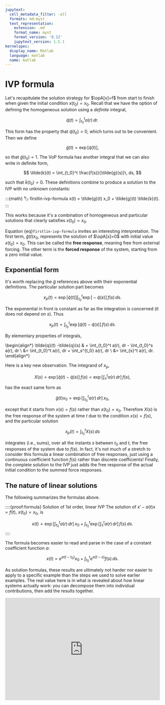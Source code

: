 ```yaml
---
jupytext:
  cell_metadata_filter: -all
  formats: md:myst
  text_representation:
    extension: .md
    format_name: myst
    format_version: '0.12'
    jupytext_version: 1.5.1
kernelspec:
  display_name: Matlab
  language: matlab
  name: matlab
---
```

# IVP formula

Let's recapitulate the solution strategy for $\opA[x]=f$ from start to finish when given the initial condition $x(t_0)=x_0$. Recall that we have the option of defining the homogeneous solution using a *definite* integral,

$$
\tilde{q}(t) = \int_{t_0}^t a(r)\, dr.
$$

This form has the property that $\tilde{q}(t_0)=0$, which turns out to be convenient. Then we define

$$
\tilde{g}(t) = \exp\bigl[ \tilde{q}(t) \bigr],
$$

so that $\tilde{g}(t_0)=1$. The VoP formula has another integral that we can also write in definite form,

$$
\tilde{k}(t) = \int_{t_0}^t \frac{f(s)}{\tilde{g}(s)}\, ds,
$$

such that $\tilde{k}(t_0)=0$. These definitions combine to produce a solution to the IVP with no unknown constants:

:::{math}
:label: firstlin-ivp-formula
x(t) = \tilde{g}(t) x_0 + \tilde{g}(t) \tilde{k}(t).
:::

This works because it's a combination of homogeneous and particular solutions that clearly satisfies $x(t_0)=x_0$. 

Equation {eq}`firstlin-ivp-formula` invites an interesting interpretation. The first term, $\tilde{g}(t) x_0$, represents the solution of $\opA[x]=0$ with initial value $x(t_0)=x_0$. This can be called the **free response**, meaning free from external forcing. The other term is the **forced response** of the system, starting from a zero initial value.

## Exponential form

It's worth replacing the $\tilde{g}$ references above with their exponential definitions. The particular solution part becomes

$$
x_p(t) = \exp \bigl[ \tilde{q}(t) \bigr] \int_{t_0}^t \exp \bigl[ -\tilde{q}(s) \bigr]\, f(s) \, ds.
$$

The exponential in front is constant as far as the integration is concerned (it does not depend on $s$). Thus

$$
x_p(t) = \int_{t_0}^t \exp \bigl[ \tilde{q}(t) -\tilde{q}(s) \bigr]\, f(s) \, ds.
$$

By elementary properties of integrals,

\begin{align*}
\tilde{q}(t) -\tilde{q}(s) & = \int_{t_0}^t a(r)\, dr - \int_{t_0}^s a(r)\, dr \\
&= \int_{t_0}^t a(r)\, dr + \int_s^{t_0} a(r)\, dr \\
&= \int_{s}^t a(r)\, dr.
\end{align*}

Here is a key new observation. The integrand of $x_p$,

$$
X(s) = \exp \left[ \tilde{q}(t) -\tilde{q}(s) \right]\, f(s) = \exp \left[ \int_{s}^t a(r)\, dr \right]\, f(s), 
$$

has the exact same form as 

$$
\tilde{g}(t) x_0 = \exp \left[ \int_{t_0}^t a(r)\, dr \right]\, x_0,
$$

except that it starts from $x(s)=f(s)$ rather than $x(t_0)=x_0$. Therefore $X(s)$ is the free response of the system at time $t$ due to the condition $x(s)=f(s)$, and the particular solution

$$
  x_p(t) = \int_{t_0}^t X(s) \, ds
$$

integrates (i.e., sums), over all the instants $s$ between $t_0$ and $t$, the free responses of the system due to $f(s)$. In fact, it's not much of a stretch to consider this formula a linear combination of free responses, just using a continuous coefficient function $f(s)$ rather than discrete coefficients! Finally, the complete solution to the IVP just adds the free response of the actual initial condition to the summed force responses. 

## The nature of linear solutions

The following summarizes the formulas above.

::::{proof:formula} Solution of 1st order, linear IVP
The solution of $x'-a(t)x=f(t)$, $x(t_0)=x_0$, is 

$$
x(t) = \exp \left[ \int_{t_0}^t a(r)\, dr \right]\, x_0 + \int_{t_0}^t  \exp \left[ \int_{s}^t a(r)\, dr \right]\, f(s)\, ds.
$$
::::

The formula becomes easier to read and parse in the case of a constant coefficient function $a$:

$$
x(t) = e^{a(t-t_0)} x_0 + \int_{t_0}^t e^{a(t-s)} f(s)\, ds.
$$

As solution formulas, these results are ultimately not harder nor easier to apply to a specific example than the steps we used to solve earlier examples. The real value here is in what is revealed about how linear systems actually work: you can decompose them into individual contributions, then add the results together. 

<div style="max-width:608px"><div style="position:relative;padding-bottom:66.118421052632%"><iframe id="kaltura_player" src="https://cdnapisec.kaltura.com/p/2358381/sp/235838100/embedIframeJs/uiconf_id/43030021/partner_id/2358381?iframeembed=true&playerId=kaltura_player&entry_id=1_gbz700v1&flashvars[streamerType]=auto&amp;flashvars[localizationCode]=en&amp;flashvars[leadWithHTML5]=true&amp;flashvars[sideBarContainer.plugin]=true&amp;flashvars[sideBarContainer.position]=left&amp;flashvars[sideBarContainer.clickToClose]=true&amp;flashvars[chapters.plugin]=true&amp;flashvars[chapters.layout]=vertical&amp;flashvars[chapters.thumbnailRotator]=false&amp;flashvars[streamSelector.plugin]=true&amp;flashvars[EmbedPlayer.SpinnerTarget]=videoHolder&amp;flashvars[dualScreen.plugin]=true&amp;flashvars[Kaltura.addCrossoriginToIframe]=true&amp;&wid=1_yntrpx88" width="608" height="402" allowfullscreen webkitallowfullscreen mozAllowFullScreen allow="autoplay *; fullscreen *; encrypted-media *" sandbox="allow-forms allow-same-origin allow-scripts allow-top-navigation allow-pointer-lock allow-popups allow-modals allow-orientation-lock allow-popups-to-escape-sandbox allow-presentation allow-top-navigation-by-user-activation" frameborder="0" title="Kaltura Player" style="position:absolute;top:0;left:0;width:100%;height:100%"></iframe></div></div>